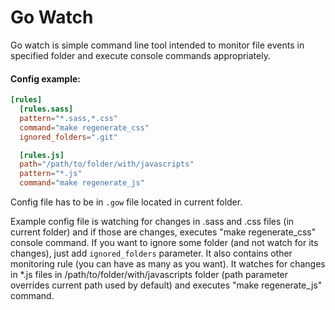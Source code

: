 Go Watch
========
Go watch is simple command line tool intended to monitor file events in specified folder and execute console commands appropriately.

#### Config example:
```toml
[rules]
  [rules.sass]
  pattern="*.sass,*.css"
  command="make regenerate_css"
  ignored_folders=".git"

  [rules.js]
  path="/path/to/folder/with/javascripts"
  pattern="*.js"
  command="make regenerate_js"
```

Config file has to be in `.gow` file located in current folder.

Example config file is watching for changes in .sass and .css files (in current folder) and if those are changes, executes "make regenerate_css" console command. If you want to ignore some folder (and not watch for its changes), just add `ignored_folders` parameter. It also contains other monitoring rule (you can have as many as you want). It watches for changes in *.js files in /path/to/folder/with/javascripts folder (path parameter overrides current path used by default) and executes "make regenerate_js" command.
